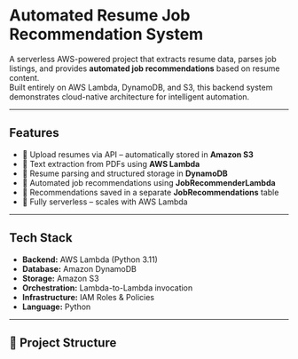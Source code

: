 # Automated Resume Job Recommendation System

A serverless AWS-powered project that extracts resume data, parses job listings, and provides **automated job recommendations** based on resume content.  
Built entirely on AWS Lambda, DynamoDB, and S3, this backend system demonstrates cloud-native architecture for intelligent automation.

---

## Features
- 🔹 Upload resumes via API – automatically stored in **Amazon S3**
- 🔹 Text extraction from PDFs using **AWS Lambda**
- 🔹 Resume parsing and structured storage in **DynamoDB**
- 🔹 Automated job recommendations using **JobRecommenderLambda**
- 🔹 Recommendations saved in a separate **JobRecommendations** table
- 🔹 Fully serverless – scales with AWS Lambda

---

## Tech Stack
- **Backend:** AWS Lambda (Python 3.11)
- **Database:** Amazon DynamoDB
- **Storage:** Amazon S3
- **Orchestration:** Lambda-to-Lambda invocation
- **Infrastructure:** IAM Roles & Policies
- **Language:** Python

---

## 📂 Project Structure
